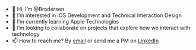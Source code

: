 - 👋 Hi, I’m @Brodersen
- 👀 I’m interested in iOS Development and Technical Interaction Design
- 🌱 I’m currently learning Apple Technologies
- 💞️ I’m looking to collaborate on projects that explore how we interact with technology
- 📫 How to reach me? By [email](mailto:brodersen@me.com) or send me a PM on [LinkedIn](https://www.linkedin.com/in/gabrielbrodersen/)

<!---
Brodersen/Brodersen is a ✨ special ✨ repository because its `README.md` (this file) appears on your GitHub profile.
You can click the Preview link to take a look at your changes.
--->
